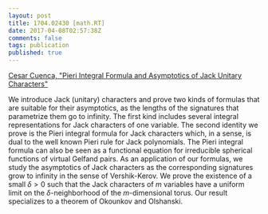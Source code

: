 ```yaml
---
layout: post
title: 1704.02430 [math.RT]
date: 2017-04-08T02:57:38Z
comments: false
tags: publication
published: true
---
```


[Cesar Cuenca, "Pieri Integral Formula and Asymptotics of Jack Unitary Characters"](http://arxiv.org/abs/1704.02430v1)

<!--more-->

We introduce Jack (unitary) characters and prove two kinds of formulas that
are suitable for their asymptotics, as the lengths of the signatures that
parametrize them go to infinity. The first kind includes several integral
representations for Jack characters of one variable. The second identity we
prove is the Pieri integral formula for Jack characters which, in a sense, is
dual to the well known Pieri rule for Jack polynomials. The Pieri integral
formula can also be seen as a functional equation for irreducible spherical
functions of virtual Gelfand pairs.
  As an application of our formulas, we study the asymptotics of Jack
characters as the corresponding signatures grow to infinity in the sense of
Vershik-Kerov. We prove the existence of a small $\delta > 0$ such that the
Jack characters of $m$ variables have a uniform limit on the
$\delta$-neighborhood of the $m$-dimensional torus. Our result specializes to a
theorem of Okounkov and Olshanski.
